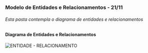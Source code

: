 ### Modelo de Entidades e Relacionamentos - 21/11
###### Esta pasta contempla o diagrama de entidades e relacionamentos 

#### Diagrama de Entidades e Relacionamentos 
![ENTIDADE - RELACIONAMENTO](https://user-images.githubusercontent.com/52320228/69389660-70d26900-0cab-11ea-96ba-e0cfe5e4041e.png)
